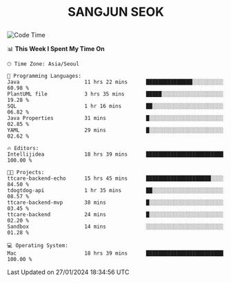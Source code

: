 <h1>
 <p align="center">
   SANGJUN SEOK
 </p>
</h1>

<!--START_SECTION:waka-->
![Code Time](http://img.shields.io/badge/Code%20Time-3%2C235%20hrs%2045%20mins-blue)

📊 **This Week I Spent My Time On** 

```text
🕑︎ Time Zone: Asia/Seoul

💬 Programming Languages: 
Java                     11 hrs 22 mins      ███████████████░░░░░░░░░░   60.98 % 
PlantUML file            3 hrs 35 mins       █████░░░░░░░░░░░░░░░░░░░░   19.28 % 
SQL                      1 hr 16 mins        ██░░░░░░░░░░░░░░░░░░░░░░░   06.82 % 
Java Properties          31 mins             █░░░░░░░░░░░░░░░░░░░░░░░░   02.85 % 
YAML                     29 mins             █░░░░░░░░░░░░░░░░░░░░░░░░   02.62 % 

🔥 Editors: 
Intellijidea             18 hrs 39 mins      █████████████████████████   100.00 % 

🐱‍💻 Projects: 
ttcare-backend-echo      15 hrs 45 mins      █████████████████████░░░░   84.50 % 
tdogtdog-api             1 hr 35 mins        ██░░░░░░░░░░░░░░░░░░░░░░░   08.57 % 
ttcare-backend-mvp       38 mins             █░░░░░░░░░░░░░░░░░░░░░░░░   03.45 % 
ttcare-backend           24 mins             █░░░░░░░░░░░░░░░░░░░░░░░░   02.20 % 
Sandbox                  14 mins             ░░░░░░░░░░░░░░░░░░░░░░░░░   01.28 % 

💻 Operating System: 
Mac                      18 hrs 39 mins      █████████████████████████   100.00 % 
```


 Last Updated on 27/01/2024 18:34:56 UTC
<!--END_SECTION:waka-->
